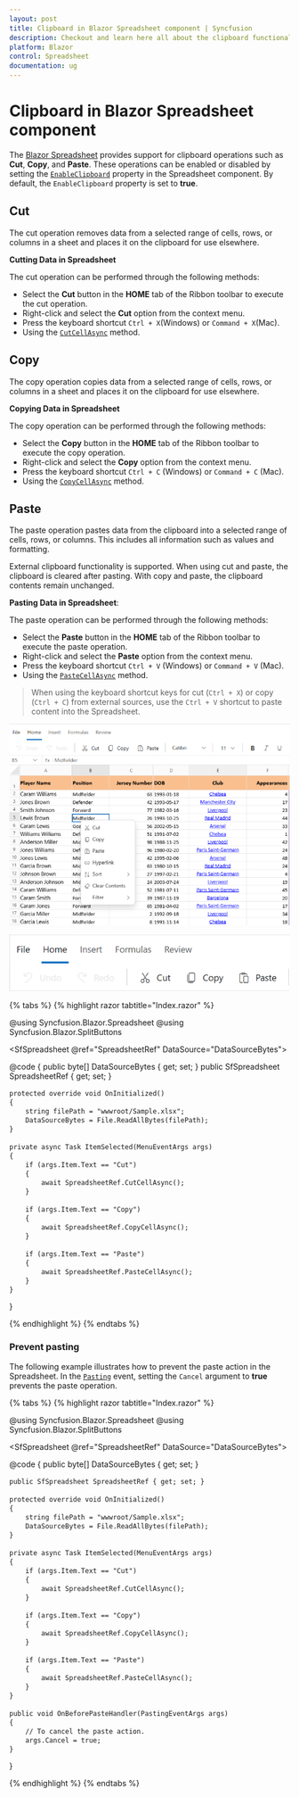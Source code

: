```yaml
---
layout: post
title: Clipboard in Blazor Spreadsheet component | Syncfusion
description: Checkout and learn here all about the clipboard functionalities in the Syncfusion Blazor Spreadsheet component and more.
platform: Blazor
control: Spreadsheet
documentation: ug
---
```


# Clipboard in Blazor Spreadsheet component

The [Blazor Spreadsheet](https://www.syncfusion.com/blazor-components/blazor-spreadsheet) provides support for clipboard operations such as **Cut**, **Copy**, and **Paste**. These operations can be enabled or disabled by setting the [`EnableClipboard`](https://help.syncfusion.com/cr/blazor/Syncfusion.Blazor.Spreadsheet.SfSpreadsheet.html#Syncfusion_Blazor_Spreadsheet_SfSpreadsheet_EnableClipboard) property in the Spreadsheet component. By default, the `EnableClipboard` property is set to **true**.

## Cut

The cut operation removes data from a selected range of cells, rows, or columns in a sheet and places it on the clipboard for use elsewhere.

**Cutting Data in Spreadsheet**

The cut operation can be performed through the following methods:

* Select the **Cut** button in the **HOME** tab of the Ribbon toolbar to execute the cut operation.
* Right-click and select the **Cut** option from the context menu.
* Press the keyboard shortcut `Ctrl + X`(Windows) or `Command + X`(Mac).
* Using the [`CutCellAsync`](https://help.syncfusion.com/cr/blazor/Syncfusion.Blazor.Spreadsheet.SfSpreadsheet.html#Syncfusion_Blazor_Spreadsheet_SfSpreadsheet_CutCellAsync_System_String_) method.

## Copy

The copy operation copies data from a selected range of cells, rows, or columns in a sheet and places it on the clipboard for use elsewhere.

**Copying Data in Spreadsheet**

The copy operation can be performed through the following methods:

* Select the **Copy** button in the **HOME** tab of the Ribbon toolbar to execute the copy operation.
* Right-click and select the **Copy** option from the context menu.
* Press the keyboard shortcut `Ctrl + C` (Windows) or `Command + C` (Mac).
* Using the [`CopyCellAsync`](https://help.syncfusion.com/cr/blazor/Syncfusion.Blazor.Spreadsheet.SfSpreadsheet.html#Syncfusion_Blazor_Spreadsheet_SfSpreadsheet_CopyCellAsync_System_String_) method.

## Paste

The paste operation pastes data from the clipboard into a selected range of cells, rows, or columns. This includes all information such as values and formatting.

External clipboard functionality is supported. When using cut and paste, the clipboard is cleared after pasting. With copy and paste, the clipboard contents remain unchanged.

**Pasting Data in Spreadsheet**:

The paste operation can be performed through the following methods:

* Select the **Paste** button in the **HOME** tab of the Ribbon toolbar to execute the paste operation.
* Right-click and select the **Paste** option from the context menu.
* Press the keyboard shortcut `Ctrl + V` (Windows) or `Command + V` (Mac).
* Using the [`PasteCellAsync`](https://help.syncfusion.com/cr/blazor/Syncfusion.Blazor.Spreadsheet.SfSpreadsheet.html#Syncfusion_Blazor_Spreadsheet_SfSpreadsheet_PasteCellAsync_System_String_) method.

> When using the keyboard shortcut keys for cut (`Ctrl + X`) or copy (`Ctrl + C`) from external sources, use the `Ctrl + V` shortcut to paste content into the Spreadsheet.

![UI showing context menu cut, copy and paste option](./images/contextcutcopypaste.png)

![UI showing ribbon cut, copy and paste option](./images/cutcopypaste.png)

{% tabs %}
{% highlight razor tabtitle="Index.razor" %}
 
@using Syncfusion.Blazor.Spreadsheet
@using Syncfusion.Blazor.SplitButtons

<SfDropDownButton Content="Clipboard">
    <DropDownMenuItems>
        <DropDownMenuItem Text="Copy"></DropDownMenuItem>
        <DropDownMenuItem Text="Cut"></DropDownMenuItem>
        <DropDownMenuItem Text="Paste"></DropDownMenuItem>
    </DropDownMenuItems>
    <DropDownButtonEvents ItemSelected="ItemSelected">
    </DropDownButtonEvents>
</SfDropDownButton>

<SfSpreadsheet @ref="SpreadsheetRef" DataSource="DataSourceBytes">
    <SpreadsheetRibbon></SpreadsheetRibbon>
</SfSpreadsheet>
 
@code {
    public byte[] DataSourceBytes { get; set; }
    public SfSpreadsheet SpreadsheetRef { get; set; }

    protected override void OnInitialized()
    {
        string filePath = "wwwroot/Sample.xlsx";
        DataSourceBytes = File.ReadAllBytes(filePath);
    }

    private async Task ItemSelected(MenuEventArgs args)
    {
        if (args.Item.Text == "Cut")
        {
            await SpreadsheetRef.CutCellAsync();
        }

        if (args.Item.Text == "Copy")
        {
            await SpreadsheetRef.CopyCellAsync();
        }

        if (args.Item.Text == "Paste")
        {
            await SpreadsheetRef.PasteCellAsync();
        } 
    }
}
 
{% endhighlight %}
{% endtabs %}

### Prevent pasting

The following example illustrates how to prevent the paste action in the Spreadsheet. In the [`Pasting`](https://help.syncfusion.com/cr/blazor/Syncfusion.Blazor.Spreadsheet.PastingEventArgs.html) event, setting the `Cancel` argument to **true** prevents the paste operation.

{% tabs %}
{% highlight razor tabtitle="Index.razor" %}
 
@using Syncfusion.Blazor.Spreadsheet
@using Syncfusion.Blazor.SplitButtons

<SfDropDownButton Content="Clipboard">
    <DropDownMenuItems>
        <DropDownMenuItem Text="Copy"></DropDownMenuItem>
        <DropDownMenuItem Text="Cut"></DropDownMenuItem>
        <DropDownMenuItem Text="Paste"></DropDownMenuItem>
    </DropDownMenuItems>
    <DropDownButtonEvents ItemSelected="ItemSelected">
    </DropDownButtonEvents>
</SfDropDownButton>

<SfSpreadsheet @ref="SpreadsheetRef" DataSource="DataSourceBytes">
    <SpreadsheetRibbon></SpreadsheetRibbon>
    <SpreadsheetEvents Pasting="OnBeforePasteHandler"></SpreadsheetEvents>
</SfSpreadsheet>
 
@code {
    public byte[] DataSourceBytes { get; set; }

    public SfSpreadsheet SpreadsheetRef { get; set; }

    protected override void OnInitialized()
    {
        string filePath = "wwwroot/Sample.xlsx";
        DataSourceBytes = File.ReadAllBytes(filePath);
    }

    private async Task ItemSelected(MenuEventArgs args)
    {
        if (args.Item.Text == "Cut")
        {
            await SpreadsheetRef.CutCellAsync();
        }

        if (args.Item.Text == "Copy")
        {
            await SpreadsheetRef.CopyCellAsync();
        }

        if (args.Item.Text == "Paste")
        {
            await SpreadsheetRef.PasteCellAsync();
        } 
    }

    public void OnBeforePasteHandler(PastingEventArgs args)
    {
        // To cancel the paste action.
        args.Cancel = true;
    }
}
 
{% endhighlight %}
{% endtabs %}
